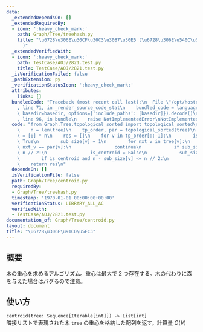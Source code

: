 ```yaml
---
data:
  _extendedDependsOn: []
  _extendedRequiredBy:
  - icon: ':heavy_check_mark:'
    path: Graph/Tree/treehash.py
    title: "\u6728\u306E\u30CF\u30C3\u30B7\u30E5 (\u6728\u306E\u540C\u578B\u5224\u5B9A\
      )"
  _extendedVerifiedWith:
  - icon: ':heavy_check_mark:'
    path: TestCase/AOJ/2821.test.py
    title: TestCase/AOJ/2821.test.py
  _isVerificationFailed: false
  _pathExtension: py
  _verificationStatusIcon: ':heavy_check_mark:'
  attributes:
    links: []
  bundledCode: "Traceback (most recent call last):\n  File \"/opt/hostedtoolcache/Python/3.9.5/x64/lib/python3.9/site-packages/onlinejudge_verify/documentation/build.py\"\
    , line 71, in _render_source_code_stat\n    bundled_code = language.bundle(stat.path,\
    \ basedir=basedir, options={'include_paths': [basedir]}).decode()\n  File \"/opt/hostedtoolcache/Python/3.9.5/x64/lib/python3.9/site-packages/onlinejudge_verify/languages/python.py\"\
    , line 96, in bundle\n    raise NotImplementedError\nNotImplementedError\n"
  code: "from Graph.Tree.topological_sorted import topological_sorted\n\n\ndef centroid(tree):\n\
    \    n = len(tree)\n    tp_order, par = topological_sorted(tree)\n    sub_size\
    \ = [0] * n\n    res = []\n    for v in tp_order[::-1]:\n        is_centroid =\
    \ True\n        sub_size[v] = 1\n        for nxt_v in tree[v]:\n            if\
    \ nxt_v == par[v]:\n                continue\n            if sub_size[nxt_v] >\
    \ n // 2:\n                is_centroid = False\n            sub_size[v] += sub_size[nxt_v]\n\
    \        if is_centroid and n - sub_size[v] <= n // 2:\n            res.append(v)\n\
    \    return res\n"
  dependsOn: []
  isVerificationFile: false
  path: Graph/Tree/centroid.py
  requiredBy:
  - Graph/Tree/treehash.py
  timestamp: '1970-01-01 00:00:00+00:00'
  verificationStatus: LIBRARY_ALL_AC
  verifiedWith:
  - TestCase/AOJ/2821.test.py
documentation_of: Graph/Tree/centroid.py
layout: document
title: "\u6728\u306E\u91CD\u5FC3"
---
```


## 概要
木の重心を求めるアルゴリズム。重心は最大で 2 つ存在する。木の代わりに森を与えた場合はバグるので注意。

## 使い方
`centroid(tree: Sequence[Iterable[int]]) -> List[int]`  
隣接リストで表現された木 `tree` の重心を格納した配列を返す。計算量 $O(V)$

